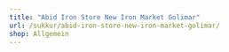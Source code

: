 ```yaml
---
title: "Abid Iron Store New Iron Market Golimar"
url: /sukkur/abid-iron-store-new-iron-market-golimar/
shop: Allgemein
---
```

